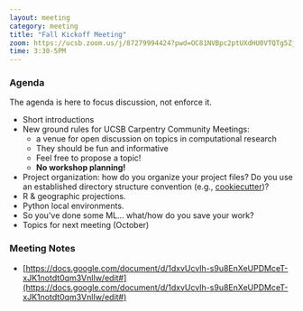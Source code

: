```yaml
---
layout: meeting
category: meeting
title: "Fall Kickoff Meeting"
zoom: https://ucsb.zoom.us/j/87279994424?pwd=OC81NVBpc2ptUXdHU0VTQTg5ZjRndz09
time: 3:30-5PM
---
```


### Agenda

The agenda is here to focus discussion, not enforce it.

- Short introductions
- New ground rules for UCSB Carpentry Community Meetings:
    - a venue for open discussion on topics in computational research
    - They should be fun and informative
    - Feel free to propose a topic!
    - __No workshop planning!__
- Project organization: how do you organize your project files? Do you use an established directory structure convention (e.g., [cookiecutter](https://drivendata.github.io/cookiecutter-data-science/#directory-structure))?  
- R & geographic projections.
- Python local environments.
- So you've done some ML... what/how do you save your work?
- Topics for next meeting (October)

### Meeting Notes

- [https://docs.google.com/document/d/1dxvUcvIh-s9u8EnXeUPDMceT-xJK1notdt0qm3VnlIw/edit#](https://docs.google.com/document/d/1dxvUcvIh-s9u8EnXeUPDMceT-xJK1notdt0qm3VnlIw/edit#)